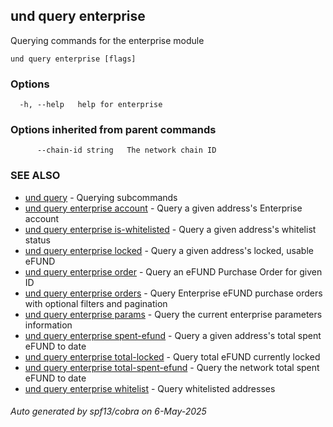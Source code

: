 ## und query enterprise

Querying commands for the enterprise module

```
und query enterprise [flags]
```

### Options

```
  -h, --help   help for enterprise
```

### Options inherited from parent commands

```
      --chain-id string   The network chain ID
```

### SEE ALSO

* [und query](und_query.md)	 - Querying subcommands
* [und query enterprise account](und_query_enterprise_account.md)	 - Query a given address's Enterprise account
* [und query enterprise is-whitelisted](und_query_enterprise_is-whitelisted.md)	 - Query a given address's whitelist status
* [und query enterprise locked](und_query_enterprise_locked.md)	 - Query a given address's locked, usable eFUND
* [und query enterprise order](und_query_enterprise_order.md)	 - Query an eFUND Purchase Order for given ID
* [und query enterprise orders](und_query_enterprise_orders.md)	 - Query Enterprise eFUND purchase orders with optional filters and pagination
* [und query enterprise params](und_query_enterprise_params.md)	 - Query the current enterprise parameters information
* [und query enterprise spent-efund](und_query_enterprise_spent-efund.md)	 - Query a given address's total spent eFUND to date
* [und query enterprise total-locked](und_query_enterprise_total-locked.md)	 - Query total eFUND currently locked
* [und query enterprise total-spent-efund](und_query_enterprise_total-spent-efund.md)	 - Query the network total spent eFUND to date
* [und query enterprise whitelist](und_query_enterprise_whitelist.md)	 - Query whitelisted addresses

###### Auto generated by spf13/cobra on 6-May-2025
